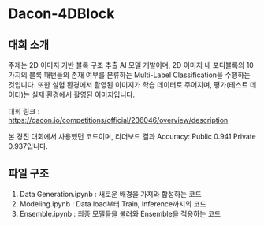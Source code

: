 # Dacon-4DBlock
## 대회 소개
주제는 2D 이미지 기반 블록 구조 추출 AI 모델 개발이며, 
2D 이미지 내 포디블록의 10가지의 블록 패턴들의 존재 여부를 분류하는 Multi-Label Classification을 수행하는 것입니다.
또한 실험 환경에서 촬영된 이미지가 학습 데이터로 주어지며, 평가(테스트 데이터)는 실제 환경에서 촬영된 이미지입니다. 

대회 링크 : https://dacon.io/competitions/official/236046/overview/description

본 경진 대회에서 사용했던 코드이며, 리더보드 결과 Accuracy: Public 0.941 Private 0.937입니다.   

## 파일 구조
1. Data Generation.ipynb : 새로운 배경을 가져와 합성하는 코드
2. Modeling.ipynb :  Data load부터 Train, Inference까지의 코드
3. Ensemble.ipynb : 최종 모델들을 불러와 Ensemble을 적용하는 코드
